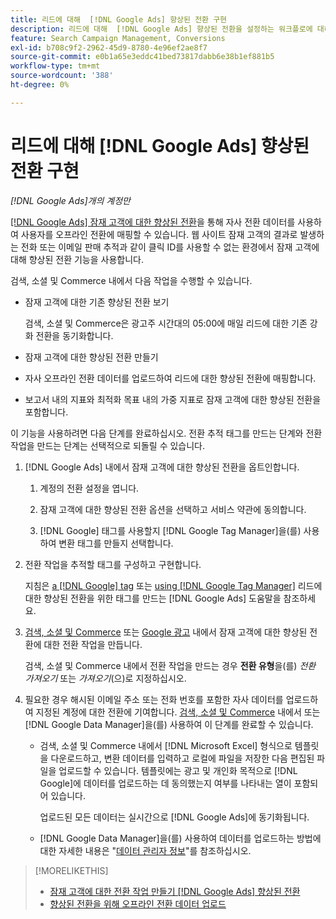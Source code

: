 ```yaml
---
title: 리드에 대해  [!DNL Google Ads] 향상된 전환 구현
description: 리드에 대해  [!DNL Google Ads] 향상된 전환을 설정하는 워크플로에 대해 알아봅니다.
feature: Search Campaign Management, Conversions
exl-id: b708c9f2-2962-45d9-8780-4e96ef2ae8f7
source-git-commit: e0b1a65e3eddc41bed73817dabb6e38b1ef881b5
workflow-type: tm+mt
source-wordcount: '388'
ht-degree: 0%

---
```


# 리드에 대해 [!DNL Google Ads] 향상된 전환 구현

*[!DNL Google Ads]개의 계정만*

[[!DNL Google Ads] 잠재 고객에 대한 향상된 전환](https://support.google.com/google-ads/answer/9888656)을 통해 자사 전환 데이터를 사용하여 사용자를 오프라인 전환에 매핑할 수 있습니다. 웹 사이트 잠재 고객의 결과로 발생하는 전화 또는 이메일 판매 추적과 같이 클릭 ID를 사용할 수 없는 환경에서 잠재 고객에 대해 향상된 전환 기능을 사용합니다.

검색, 소셜 및 Commerce 내에서 다음 작업을 수행할 수 있습니다.

* 잠재 고객에 대한 기존 향상된 전환 보기

  검색, 소셜 및 Commerce은 광고주 시간대의 05:00에 매일 리드에 대한 기존 강화 전환을 동기화합니다.

* 잠재 고객에 대한 향상된 전환 만들기

* 자사 오프라인 전환 데이터를 업로드하여 리드에 대한 향상된 전환에 매핑합니다.

* 보고서 내의 지표와 최적화 목표 내의 가중 지표로 잠재 고객에 대한 향상된 전환을 포함합니다.

이 기능을 사용하려면 다음 단계를 완료하십시오. 전환 추적 태그를 만드는 단계와 전환 작업을 만드는 단계는 선택적으로 되돌릴 수 있습니다.

1. [!DNL Google Ads] 내에서 잠재 고객에 대한 향상된 전환을 옵트인합니다.

   1. 계정의 전환 설정을 엽니다.

   1. 잠재 고객에 대한 향상된 전환 옵션을 선택하고 서비스 약관에 동의합니다.

   1. [!DNL Google] 태그를 사용할지 [!DNL Google Tag Manager]을(를) 사용하여 변환 태그를 만들지 선택합니다.

1. 전환 작업을 추적할 태그를 구성하고 구현합니다.

   지침은 [a [!DNL Google] tag](https://support.google.com/google-ads/answer/11021502) 또는 [using [!DNL Google Tag Manager]](https://support.google.com/google-ads/answer/11347292) 리드에 대한 향상된 전환을 위한 태그를 만드는 [!DNL Google Ads] 도움말을 참조하세요.

1. [검색, 소셜 및 Commerce](/help/search-social-commerce/admin/conversion-metrics/conversion-action-google.md) 또는 [Google 광고](https://support.google.com/google-ads/answer/12216226) 내에서 잠재 고객에 대한 향상된 전환에 대한 전환 작업을 만듭니다.

   검색, 소셜 및 Commerce 내에서 전환 작업을 만드는 경우 **전환 유형**&#x200B;을(를) *전환 가져오기* 또는 *가져오기*(으)로 지정하십시오.

1. 필요한 경우 해시된 이메일 주소 또는 전화 번호를 포함한 자사 데이터를 업로드하여 지정된 계정에 대한 전환에 기여합니다. [검색, 소셜 및 Commerce](/help/search-social-commerce/admin/conversion-metrics/upload-data-offline-conversions.md) 내에서 또는 [!DNL Google Data Manager]을(를) 사용하여 이 단계를 완료할 수 있습니다.

   * 검색, 소셜 및 Commerce 내에서 [!DNL Microsoft Excel] 형식으로 템플릿을 다운로드하고, 변환 데이터를 입력하고 로컬에 파일을 저장한 다음 편집된 파일을 업로드할 수 있습니다. 템플릿에는 광고 및 개인화 목적으로 [!DNL Google]에 데이터를 업로드하는 데 동의했는지 여부를 나타내는 열이 포함되어 있습니다.

     업로드된 모든 데이터는 실시간으로 [!DNL Google Ads]에 동기화됩니다.

   * [!DNL Google Data Manager]을(를) 사용하여 데이터를 업로드하는 방법에 대한 자세한 내용은 &quot;[데이터 관리자 정보](https://support.google.com/google-ads/answer/14639041)&quot;를 참조하십시오.

>[!MORELIKETHIS]
>
>* [잠재 고객에 대한 전환 작업 만들기 [!DNL Google Ads] 향상된 전환](/help/search-social-commerce/admin/conversion-metrics/conversion-action-google.md)
>* [향상된 전환을 위해 오프라인 전환 데이터 업로드](/help/search-social-commerce/admin/conversion-metrics/upload-data-offline-conversions.md)
